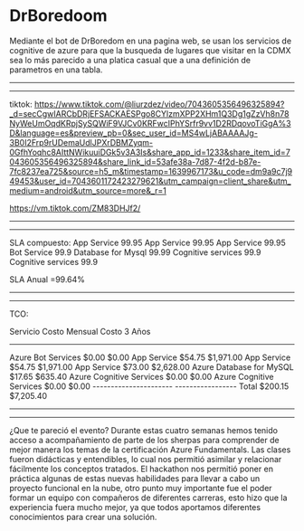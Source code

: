# DrBoredoom
Mediante el bot de DrBoredom en una pagina web, se usan los servicios de cognitive de azure para que la busqueda de lugares que visitar en la CDMX sea lo más parecido a una platica casual que a una definición de parametros en una tabla.
- - - - - - - - - - - - - - - - - - - - - - - - - - - - - - - - - - - - - - - - - - - - 
- - - - - - - - - - - - - - - - - - - - - - - - - - - - - - - - - - - - - - - - - - - - 

tiktok:
https://www.tiktok.com/@liurzdez/video/7043605356496325894?_d=secCgwIARCbDRjEFSACKAESPgo8CYlzmXPP2XHm1Q3Dg1gZzVh8n78NyWeUmOqdKRpjSySQWiF9VJCv0KRFwcIPhYSrfr9vv1D2RDqovoTiGgA%3D&language=es&preview_pb=0&sec_user_id=MS4wLjABAAAAJg-3B0I2Frp9rUDemaUdlJPXrDBMZyqm-0GfhYoqhc8AIttNWikuuiDGk5v3A3Is&share_app_id=1233&share_item_id=7043605356496325894&share_link_id=53afe38a-7d87-4f2d-b87e-7fc8237ea725&source=h5_m&timestamp=1639967173&u_code=dm9a9c7j949453&user_id=7043601172423279621&utm_campaign=client_share&utm_medium=android&utm_source=more&_r=1

https://vm.tiktok.com/ZM83DHJf2/
- - - - - - - - - - - - - - - - - - - - - - - - - - - - - - - - - - - - - - - - - - - - 
- - - - - - - - - - - - - - - - - - - - - - - - - - - - - - - - - - - - - - - - - - - - 
SLA compuesto:
App Service 99.95
App Service 99.95
App Service 99.95
Bot Service 99.9
Database for Mysql 99.99
Cognitive services 99.9
Cognitive services 99.9

SLA Anual =99.64%
- - - - - - - - - - - - - - - - - - - - - - - - - - - - - - - - - - - - - - - - - - - - 
- - - - - - - - - - - - - - - - - - - - - - - - - - - - - - - - - - - - - - - - - - - - 
TCO:

Servicio                                  Costo Mensual               Costo 3 Años
-----------------------------           ----------------------      -------------------
Azure Bot Services                        $0.00                       $0.00
App Service                               $54.75                      $1,971.00
App Service                               $54.75                      $1,971.00
App Service                               $73.00                      $2,628.00
Azure Database for MySQL                  $17.65                      $635.40
Azure Cognitive Services                  $0.00                       $0.00
Azure Cognitive Services                  $0.00                       $0.00
                                       ----------------------        -----------------
Total                                     $200.15                     $7,205.40

- - - - - - - - - - - - - - - - - - - - - - - - - - - - - - - - - - - - - - - - - - - - 
- - - - - - - - - - - - - - - - - - - - - - - - - - - - - - - - - - - - - - - - - - - - 
¿Que te pareció el evento?
Durante estas cuatro semanas hemos tenido acceso a acompañamiento de parte de los sherpas para comprender de mejor manera los temas de la certificación Azure Fundamentals. Las clases fueron didácticas y entendibles, lo cual nos permitió asimilar y relacionar fácilmente los conceptos tratados. El hackathon nos permitió poner en práctica algunas de estas nuevas habilidades para llevar a cabo un proyecto funcional en la nube, otro punto muy importante fue el poder formar un equipo con compañeros de diferentes carreras, esto hizo que la experiencia fuera mucho mejor, ya que todos aportamos diferentes conocimientos para crear una solución.
